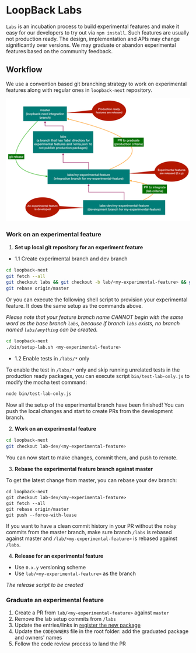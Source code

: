 # LoopBack Labs

`Labs` is an incubation process to build experimental features and make it easy
for our developers to try out via `npm install`. Such features are usually not
production ready. The design, implementation and APIs may change significantly
over versions. We may graduate or abandon experimental features based on the
community feedback.

## Workflow

We use a convention based git branching strategy to work on experimental
features along with regular ones in `loopback-next` repository.

![loopback-labs](./labs/labs.png)

### Work on an experimental feature

1. **Set up local git repository for an experiment feature**

- 1.1 Create experimental branch and dev branch

```sh
cd loopback-next
git fetch --all
git checkout labs && git checkout -b lab/<my-experimental-feature> && git checkout -b lab-dev/<my-experimental-feature>
git rebase origin/master
```

Or you can execute the following shell script to provision your experimental feature. It does the same setup as the commands above.

*Please note that your feature branch name CANNOT begin with the same word as the base branch `labs`, because if branch `labs` exists, no branch named `labs/anything` can be created.*

```sh
cd loopback-next
./bin/setup-lab.sh <my-experimental-feature>
```

- 1.2 Enable tests in `/labs/*` only

To enable the test in `/labs/*` only and skip running unrelated tests in the production ready packages, you can execute script `bin/test-lab-only.js` to modify the mocha test command:

```sh
node bin/test-lab-only.js
```

Now all the setup of the experimental branch have been finished! You can push the local changes and start to create PRs from the development branch.

2. **Work on an experimental feature**

```sh
cd loopback-next
git checkout lab-dev/<my-experimental-feature>
```

You can now start to make changes, commit them, and push to remote.

3. **Rebase the experimental feature branch against master**

To get the latest change from master, you can rebase your dev branch:

```
cd loopback-next
git checkout lab-dev/<my-experimental-feature>
git fetch --all
git rebase origin/master
git push --force-with-lease
```

If you want to have a clean commit history in your PR without the noisy commits from the master branch, make sure branch `/labs` is rebased against master and `/lab/<my-experimental-feature>` is rebased against `/labs`.

4. **Release for an experimental feature**

- Use `0.x.y` versioning scheme
- Use `lab/<my-experimental-feature>` as the branch

*The release script to be created*

### Graduate an experimental feature

1. Create a PR from `lab/<my-experimental-feature>` against `master`
2. Remove the lab setup commits from `/labs`
3. Update the entries/links in [register the new package](https://loopback.io/doc/en/contrib/code-contrib-lb4.html#register-the-new-package)
4. Update the `CODEOWNERS` file in the root folder: add the graduated package and owners' names
5. Follow the code review process to land the PR

